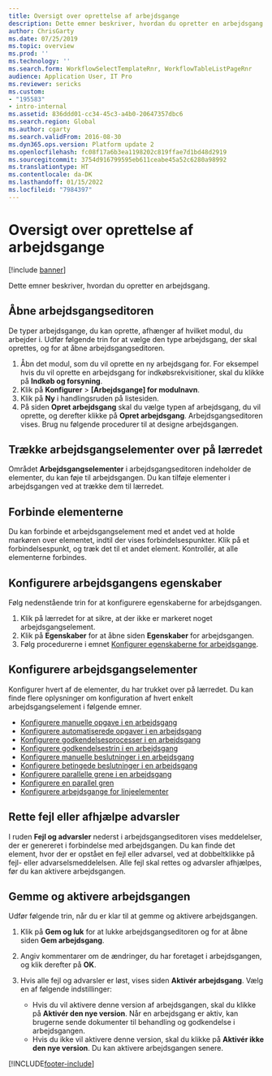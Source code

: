 ```yaml
---
title: Oversigt over oprettelse af arbejdsgange
description: Dette emner beskriver, hvordan du opretter en arbejdsgang.
author: ChrisGarty
ms.date: 07/25/2019
ms.topic: overview
ms.prod: ''
ms.technology: ''
ms.search.form: WorkflowSelectTemplateRnr, WorkflowTableListPageRnr
audience: Application User, IT Pro
ms.reviewer: sericks
ms.custom:
- "195583"
- intro-internal
ms.assetid: 836ddd01-cc34-45c3-a4b0-20647357dbc6
ms.search.region: Global
ms.author: cgarty
ms.search.validFrom: 2016-08-30
ms.dyn365.ops.version: Platform update 2
ms.openlocfilehash: fc08f17a6b3ea1198202c819ffae7d1bd48d2919
ms.sourcegitcommit: 3754d916799595eb611ceabe45a52c6280a98992
ms.translationtype: HT
ms.contentlocale: da-DK
ms.lasthandoff: 01/15/2022
ms.locfileid: "7984397"
---
```

# <a name="create-workflows-overview"></a>Oversigt over oprettelse af arbejdsgange

[!include [banner](../includes/banner.md)]

Dette emner beskriver, hvordan du opretter en arbejdsgang.

## <a name="open-the-workflow-editor"></a>Åbne arbejdsgangseditoren

De typer arbejdsgange, du kan oprette, afhænger af hvilket modul, du arbejder i. Udfør følgende trin for at vælge den type arbejdsgang, der skal oprettes, og for at åbne arbejdsgangseditoren.

1. Åbn det modul, som du vil oprette en ny arbejdsgang for. For eksempel hvis du vil oprette en arbejdsgang for indkøbsrekvisitioner, skal du klikke på **Indkøb og forsyning**.
2. Klik på **Konfigurer** &gt; **\[Arbejdsgange\] for modulnavn**.
3. Klik på **Ny** i handlingsruden på listesiden.
4. På siden **Opret arbejdsgang** skal du vælge typen af arbejdsgang, du vil oprette, og derefter klikke på **Opret arbejdsgang**. Arbejdsgangseditoren vises. Brug nu følgende procedurer til at designe arbejdsgangen.

## <a name="drag-workflow-elements-onto-the-canvas"></a>Trække arbejdsgangselementer over på lærredet

Området **Arbejdsgangselementer** i arbejdsgangseditoren indeholder de elementer, du kan føje til arbejdsgangen. Du kan tilføje elementer i arbejdsgangen ved at trække dem til lærredet.

## <a name="connect-the-elements"></a>Forbinde elementerne

Du kan forbinde et arbejdsgangselement med et andet ved at holde markøren over elementet, indtil der vises forbindelsespunkter. Klik på et forbindelsespunkt, og træk det til et andet element. Kontrollér, at alle elementerne forbindes.

## <a name="configure-the-properties-of-the-workflow"></a>Konfigurere arbejdsgangens egenskaber

Følg nedenstående trin for at konfigurere egenskaberne for arbejdsgangen.

1. Klik på lærredet for at sikre, at der ikke er markeret noget arbejdsgangselement.
2. Klik på **Egenskaber** for at åbne siden **Egenskaber** for arbejdsgangen.
3. Følg procedurerne i emnet [Konfigurer egenskaberne for arbejdsgange](configure-workflow-properties.md).

## <a name="configure-the-elements-of-the-workflow"></a>Konfigurere arbejdsgangselementer

Konfigurer hvert af de elementer, du har trukket over på lærredet. Du kan finde flere oplysninger om konfiguration af hvert enkelt arbejdsgangselement i følgende emner.

- [Konfigurere manuelle opgave i en arbejdsgang](configure-manual-task-workflow.md)
- [Konfigurere automatiserede opgaver i en arbejdsgang](configure-automated-task-workflow.md)
- [Konfigurere godkendelsesprocesser i en arbejdsgang](configure-approval-process-workflow.md)
- [Konfigurere godkendelsestrin i en arbejdsgang](configure-approval-step-workflow.md)
- [Konfigurere manuelle beslutninger i en arbejdsgang](configure-manual-decision-workflow.md)
- [Konfigurere betingede beslutninger i en arbejdsgang](configure-conditional-decision-workflow.md)
- [Konfigurere parallelle grene i en arbejdsgang](configure-parallel-activity-workflow.md)
- [Konfigurere en parallel gren](configure-parallel-branch-workflow.md)
- [Konfigurere arbejdsgange for linjeelementer](configure-line-item-workflow.md)

## <a name="resolve-any-errors-or-warnings"></a>Rette fejl eller afhjælpe advarsler

I ruden **Fejl og advarsler** nederst i arbejdsgangseditoren vises meddelelser, der er genereret i forbindelse med arbejdsgangen. Du kan finde det element, hvor der er opstået en fejl eller advarsel, ved at dobbeltklikke på fejl- eller advarselsmeddelelsen. Alle fejl skal rettes og advarsler afhjælpes, før du kan aktivere arbejdsgangen.

## <a name="save-and-activate-the-workflow"></a>Gemme og aktivere arbejdsgangen

Udfør følgende trin, når du er klar til at gemme og aktivere arbejdsgangen.

1. Klik på **Gem og luk** for at lukke arbejdsgangseditoren og for at åbne siden **Gem arbejdsgang**.
2. Angiv kommentarer om de ændringer, du har foretaget i arbejdsgangen, og klik derefter på **OK**.
3. Hvis alle fejl og advarsler er løst, vises siden **Aktivér arbejdsgang**. Vælg en af følgende indstillinger:

    - Hvis du vil aktivere denne version af arbejdsgangen, skal du klikke på **Aktivér den nye version**. Når en arbejdsgang er aktiv, kan brugerne sende dokumenter til behandling og godkendelse i arbejdsgangen.
    - Hvis du ikke vil aktivere denne version, skal du klikke på **Aktivér ikke den nye version**. Du kan aktivere arbejdsgangen senere.


[!INCLUDE[footer-include](../../../includes/footer-banner.md)]